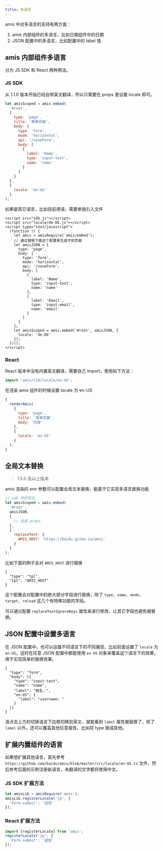 ```yaml
---
title: 多语言
---
```


amis 中对多语言的支持有两方面：

1. amis 内部组件的多语言，比如日期组件中的日期
1. JSON 配置中的多语言，比如配置中的 label 值

## amis 内部组件多语言

分为 JS SDK 和 React 两种用法。

### JS SDK

从 1.1.0 版本开始已经自带英文翻译，所以只需要在 props 里设置 locale 即可。

```javascript
let amisScoped = amis.embed(
  '#root',
  {
    type: 'page',
    title: '表单页面',
    body: {
      type: 'form',
      mode: 'horizontal',
      api: '/saveForm',
      body: [
        {
          label: 'Name',
          type: 'input-text',
          name: 'name'
        }
      ]
    }
  },
  {
    locale: 'en-US'
  }
);
```

如果是其它语言，比如目前德语，需要单独引入文件

```
<script src="sdk.js"></script>
<script src="locale/de-DE.js"></script>
<script type="text/javascript">
  (function () {
    let amis = amisRequire('amis/embed');
    // 通过替换下面这个配置来生成不同页面
    let amisJSON = {
      type: 'page',
      body: {
        type: 'form',
        mode: 'horizontal',
        api: '/saveForm',
        body: [
          {
            label: 'Name',
            type: 'input-text',
            name: 'name'
          },
          {
            label: 'Email',
            type: 'input-email',
            name: 'email'
          }
        ]
      }
    };
    let amisScoped = amis.embed('#root', amisJSON, {
      locale: 'de-DE'
    });
  })();
</script>
```

### React

React 版本中没有内置英文翻译，需要自己 import，使用如下方法：

```javascript
import 'amis/lib/locale/en-US';
```

在渲染 amis 组件的时候设置 locale 为 en-US

```javascript
{
  renderAmis(
    {
      type: 'page',
      title: '简单页面',
      body: '内容'
    },
    {
      locale: 'en-US'
    }
  );
}
```

## 全局文本替换

> 1.5.0 及以上版本

amis 渲染的 env 参数可以配置全局文本替换，能基于它实现多语言替换功能

```javascript
// sdk 中的写法
let amisScoped = amis.embed(
  '#root',
  amisJSON,
  {
    // 这是 props
  },
  {
    replaceText: {
      AMIS_HOST: 'https://baidu.gitee.io/amis'
    }
  }
);
```

比如下面的例子会对 `AMIS_HOST` 进行替换

```schema: scope="body"
{
  "type": "tpl",
  "tpl": "AMIS_HOST"
}
```

这个配置会对配置中的绝大部分字段进行替换，除了 `type, name, mode, target, reload` 这几个有特殊功能的字段。

可以通过配置 `replaceTextIgnoreKeys` 属性来进行修改，让其它字段也避免被替换。

## JSON 配置中设置多语言

在 JSON 配置中，也可以设置不同语言下的不同展现，比如前面设置了 `locale` 为 `en-US`，这时在任意 JSON 配置中都能使用 `en-US` 对象来覆盖这个语言下的效果，用于实现简单的替换效果。

```schema: scope="body"
{
  "type": "form",
  "body": [{
    "type": "input-text",
    "name": "name",
    "label": "姓名：",
    "en-US": {
      "label": "username: "
    }
  }]
}
```

请点击上方的切换语言下拉框切换到英文，就能看到 `label` 属性被替换了，除了 `label` 以外，还可以覆盖其他任意属性，比如将 type 换成其他。

## 扩展内置组件的语言

如果想扩展其他语言，首先参考 `https://github.com/baidu/amis/blob/master/src/locale/en-US.ts` 文件，然后参考后面的示例注册新语言，未翻译的文字都将使用中文。

### JS SDK 扩展方法

```javascript
let amisLib = amisRequire('amis');
amisLib.registerLocale('jp', {
  'Form.submit': '送信'
});
```

### React 扩展方法

```javascript
import {registerLocale} from 'amis';
registerLocale('jp', {
  'Form.submit': '送信'
});
```
